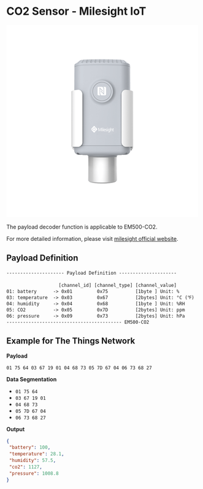 # CO2 Sensor - Milesight IoT
![EM500-CO2](EM500-CO2.png)

The payload decoder function is applicable to EM500-CO2. 

For more detailed information, please visit [milesight official website](https://www.milesight-iot.com).

## Payload Definition

 ```
--------------------- Payload Definition ---------------------

                    [channel_id] [channel_type] [channel_value]
 01: battery      -> 0x01         0x75          [1byte ] Unit: %
 03: temperature  -> 0x03         0x67          [2bytes] Unit: °C (℉)
 04: humidity     -> 0x04         0x68          [1byte ] Unit: %RH
 05: CO2          -> 0x05         0x7D          [2bytes] Unit: ppm
 06: pressure     -> 0x09         0x73          [2bytes] Unit: hPa
 ------------------------------------------ EM500-CO2
 ```

## Example for The Things Network

**Payload**
```
01 75 64 03 67 19 01 04 68 73 05 7D 67 04 06 73 68 27
```



**Data Segmentation**

   - `01 75 64`
   - `03 67 19 01`
   - `04 68 73`
   - `05 7D 67 04`
   - `06 73 68 27`


**Output**

 ```json
{
  "battery": 100,
  "temperature": 28.1,
  "humidity": 57.5,
  "co2": 1127,
  "pressure": 1008.8
}
 ```

